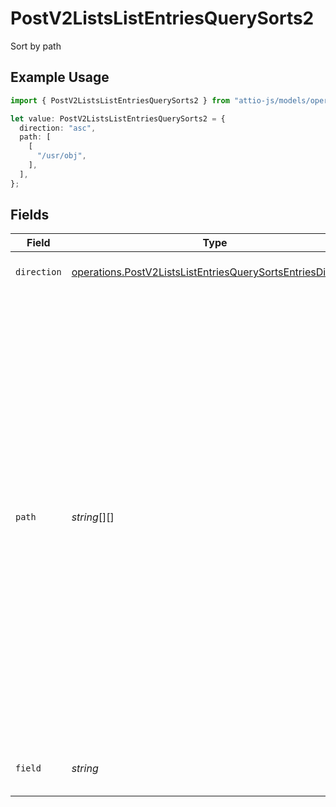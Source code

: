 # PostV2ListsListEntriesQuerySorts2

Sort by path

## Example Usage

```typescript
import { PostV2ListsListEntriesQuerySorts2 } from "attio-js/models/operations";

let value: PostV2ListsListEntriesQuerySorts2 = {
  direction: "asc",
  path: [
    [
      "/usr/obj",
    ],
  ],
};
```

## Fields

| Field                                                                                                                                                                                                                                                                                                                                                                                                                                                                                                                                                                                                    | Type                                                                                                                                                                                                                                                                                                                                                                                                                                                                                                                                                                                                     | Required                                                                                                                                                                                                                                                                                                                                                                                                                                                                                                                                                                                                 | Description                                                                                                                                                                                                                                                                                                                                                                                                                                                                                                                                                                                              |
| -------------------------------------------------------------------------------------------------------------------------------------------------------------------------------------------------------------------------------------------------------------------------------------------------------------------------------------------------------------------------------------------------------------------------------------------------------------------------------------------------------------------------------------------------------------------------------------------------------- | -------------------------------------------------------------------------------------------------------------------------------------------------------------------------------------------------------------------------------------------------------------------------------------------------------------------------------------------------------------------------------------------------------------------------------------------------------------------------------------------------------------------------------------------------------------------------------------------------------- | -------------------------------------------------------------------------------------------------------------------------------------------------------------------------------------------------------------------------------------------------------------------------------------------------------------------------------------------------------------------------------------------------------------------------------------------------------------------------------------------------------------------------------------------------------------------------------------------------------- | -------------------------------------------------------------------------------------------------------------------------------------------------------------------------------------------------------------------------------------------------------------------------------------------------------------------------------------------------------------------------------------------------------------------------------------------------------------------------------------------------------------------------------------------------------------------------------------------------------- |
| `direction`                                                                                                                                                                                                                                                                                                                                                                                                                                                                                                                                                                                              | [operations.PostV2ListsListEntriesQuerySortsEntriesDirection](../../models/operations/postv2listslistentriesquerysortsentriesdirection.md)                                                                                                                                                                                                                                                                                                                                                                                                                                                               | :heavy_check_mark:                                                                                                                                                                                                                                                                                                                                                                                                                                                                                                                                                                                       | The direction to sort the results by.                                                                                                                                                                                                                                                                                                                                                                                                                                                                                                                                                                    |
| `path`                                                                                                                                                                                                                                                                                                                                                                                                                                                                                                                                                                                                   | *string*[][]                                                                                                                                                                                                                                                                                                                                                                                                                                                                                                                                                                                             | :heavy_check_mark:                                                                                                                                                                                                                                                                                                                                                                                                                                                                                                                                                                                       | You may use the `path` property to traverse record reference attributes and parent records on list entries. `path` accepts an array of tuples where the first element of each tuple is the slug or ID of a list/object, and the second element is the slug or ID of an attribute on that list/object. The first element of the first tuple must correspond to the list or object that you are querying. For example, if you wanted to sort by the name of the parent record (a company) on a list with the slug "sales", you would pass the value `[['sales', 'parent_record'], ['companies', 'name']]`. |
| `field`                                                                                                                                                                                                                                                                                                                                                                                                                                                                                                                                                                                                  | *string*                                                                                                                                                                                                                                                                                                                                                                                                                                                                                                                                                                                                 | :heavy_minus_sign:                                                                                                                                                                                                                                                                                                                                                                                                                                                                                                                                                                                       | Which field on the value to sort by e.g. "last_name" on a name value.                                                                                                                                                                                                                                                                                                                                                                                                                                                                                                                                    |